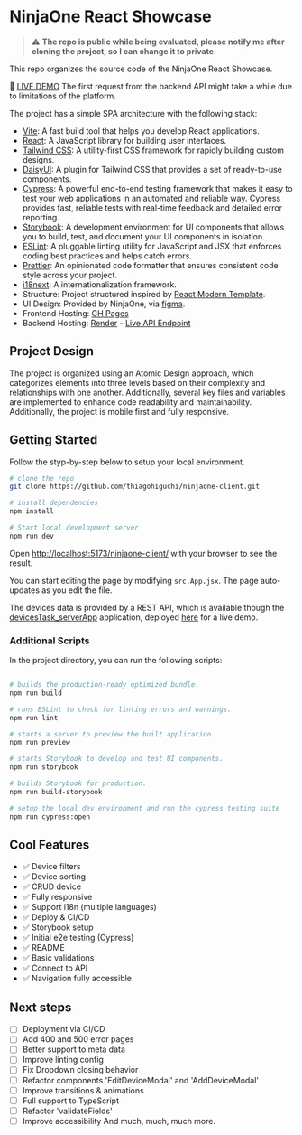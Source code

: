 # NinjaOne React Showcase

> :warning: **The repo is public while being evaluated, please notify me after cloning the project, so I can change it to private.**

This repo organizes the source code of the NinjaOne React Showcase.

:rocket: [LIVE DEMO](https://thiagohiguchi.github.io/ninjaone-client/)
The first request from the backend API might take a while due to limitations of the platform.


The project has a simple SPA architecture with the following stack:

- [Vite](https://vitejs.dev/): A fast build tool that helps you develop React applications.
- [React](https://reactjs.org/): A JavaScript library for building user interfaces.
- [Tailwind CSS](https://tailwindcss.com/): A utility-first CSS framework for rapidly building custom designs.
- [DaisyUI](https://daisyui.com/): A plugin for Tailwind CSS that provides a set of ready-to-use components.
- [Cypress](https://www.cypress.io/): A powerful end-to-end testing framework that makes it easy to test your web applications in an automated and reliable way. Cypress provides fast, reliable tests with real-time feedback and detailed error reporting.
- [Storybook](https://storybook.js.org/): A development environment for UI components that allows you to build, test, and document your UI components in isolation.
- [ESLint](https://eslint.org/): A pluggable linting utility for JavaScript and JSX that enforces coding best practices and helps catch errors.
- [Prettier](https://prettier.io/): An opinionated code formatter that ensures consistent code style across your project.
- [i18next](https://react.i18next.com/): A internationalization framework.
- Structure: Project structured inspired by [React Modern Template](https://github.com/ignatiosdev/React-Vite-Tailwind-DaisyUI-Storybook-Boilerplate).
- UI Design: Provided by NinjaOne, via [figma](https://www.figma.com/design/B3tlX0vhKn1io0ajJdIGtV/NinjaOne-React-Dev-Showcase).
- Frontend Hosting: [GH Pages](https://www.github.com/)
- Backend Hosting: [Render](https://www.render.com/) - [Live API Endpoint](https://ninjaone-backend.onrender.com)


## Project Design

The project is organized using an Atomic Design approach, which categorizes elements into three levels based on their complexity and relationships with one another. Additionally, several key files and variables are implemented to enhance code readability and maintainability. 
Additionally, the project is mobile first and fully responsive.

## Getting Started

Follow the styp-by-step below to setup your local environment.


```bash
# clone the repo
git clone https://github.com/thiagohiguchi/ninjaone-client.git

# install dependencies
npm install

# Start local development server
npm run dev
```

Open [http://localhost:5173/ninjaone-client/](http://localhost:5173/ninjaone-client/) with your browser to see the result.

You can start editing the page by modifying `src.App.jsx`. The page auto-updates as you edit the file.

The devices data is provided by a REST API, which is available though the [devicesTask_serverApp](https://github.com/NinjaRMM/devicesTask_serverApp) application, deployed [here](https://ninjaone-backend.onrender.com) for a live demo.

### Additional Scripts

In the project directory, you can run the following scripts:

```bash

# builds the production-ready optimized bundle.
npm run build

# runs ESLint to check for linting errors and warnings.
npm run lint

# starts a server to preview the built application.
npm run preview

# starts Storybook to develop and test UI components.
npm run storybook

# builds Storybook for production.
npm run build-storybook

# setup the local dev environment and run the cypress testing suite
npm run cypress:open
```

## Cool Features

- :white_check_mark: Device filters
- :white_check_mark: Device sorting
- :white_check_mark: CRUD device
- :white_check_mark: Fully responsive
- :white_check_mark: Support i18n (multiple languages)
- :white_check_mark: Deploy & CI/CD
- :white_check_mark: Storybook setup
- :white_check_mark: Initial e2e testing (Cypress)
- :white_check_mark: README
- :white_check_mark: Basic validations
- :white_check_mark: Connect to API
- :white_check_mark: Navigation fully accessible


## Next steps

- [ ] Deployment via CI/CD
- [ ] Add 400 and 500 error pages
- [ ] Better support to meta data
- [ ] Improve linting config
- [ ] Fix Dropdown closing behavior
- [ ] Refactor components 'EditDeviceModal' and 'AddDeviceModal'
- [ ] Improve transitions & animations
- [ ] Full support to TypeScript
- [ ] Refactor 'validateFields'
- [ ] Improve accessibility
And much, much, much more.
